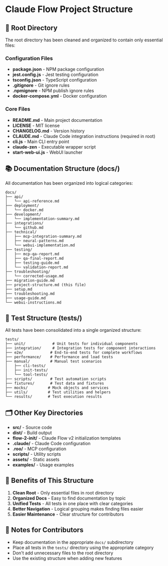 # Claude Flow Project Structure

## 📁 Root Directory

The root directory has been cleaned and organized to contain only essential files:

### Configuration Files
- **package.json** - NPM package configuration
- **jest.config.js** - Jest testing configuration
- **tsconfig.json** - TypeScript configuration
- **.gitignore** - Git ignore rules
- **.npmignore** - NPM publish ignore rules
- **docker-compose.yml** - Docker configuration

### Core Files
- **README.md** - Main project documentation
- **LICENSE** - MIT license
- **CHANGELOG.md** - Version history
- **CLAUDE.md** - Claude Code integration instructions (required in root)
- **cli.js** - Main CLI entry point
- **claude-zen** - Executable wrapper script
- **start-web-ui.js** - WebUI launcher

## 📚 Documentation Structure (docs/)

All documentation has been organized into logical categories:

```
docs/
├── api/
│   └── api-reference.md
├── deployment/
│   └── docker.md
├── development/
│   └── implementation-summary.md
├── integrations/
│   └── github.md
├── technical/
│   ├── mcp-integration-summary.md
│   ├── neural-patterns.md
│   └── webui-implementation.md
├── testing/
│   ├── mcp-qa-report.md
│   ├── qa-final-report.md
│   ├── testing-guide.md
│   └── validation-report.md
├── troubleshooting/
│   └── corrected-usage.md
├── migration-guide.md
├── project-structure.md (this file)
├── setup.md
├── troubleshooting.md
├── usage-guide.md
└── webui-instructions.md
```

## 🧪 Test Structure (tests/)

All tests have been consolidated into a single organized structure:

```
tests/
├── unit/            # Unit tests for individual components
├── integration/     # Integration tests for component interactions
├── e2e/            # End-to-end tests for complete workflows
├── performance/    # Performance and load tests
├── manual/         # Manual test scenarios
│   ├── cli-tests/
│   ├── init-tests/
│   └── tool-tests/
├── scripts/        # Test automation scripts
├── fixtures/       # Test data and fixtures
├── mocks/         # Mock objects and services
├── utils/         # Test utilities and helpers
└── results/       # Test execution results
```

## 🗂️ Other Key Directories

- **src/** - Source code
- **dist/** - Build output
- **flow-2-init/** - Claude Flow v2 initialization templates
- **.claude/** - Claude Code configuration
- **.roo/** - MCP configuration
- **scripts/** - Utility scripts
- **assets/** - Static assets
- **examples/** - Usage examples

## 🎯 Benefits of This Structure

1. **Clean Root** - Only essential files in root directory
2. **Organized Docs** - Easy to find documentation by topic
3. **Unified Tests** - All tests in one place with clear categories
4. **Better Navigation** - Logical grouping makes finding files easier
5. **Easier Maintenance** - Clear structure for contributors

## 📝 Notes for Contributors

- Keep documentation in the appropriate `docs/` subdirectory
- Place all tests in the `tests/` directory using the appropriate category
- Don't add unnecessary files to the root directory
- Use the existing structure when adding new features